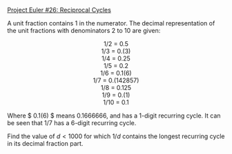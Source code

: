 [Project Euler #26: Reciprocal Cycles](https://www.hackerrank.com/contests/projecteuler/challenges/euler026/problem)

A unit fraction contains $1$ in the numerator. The decimal representation of the unit fractions with denominators $2$ to $10$ are given:

<p align="center"> 
1/2 = 0.5 <br>
1/3 = 0.(3) <br>
1/4 = 0.25 <br>
1/5 = 0.2 <br>
1/6 = 0.1(6) <br>
1/7 = 0.(142857) <br>
1/8 = 0.125 <br>
1/9 = 0.(1) <br>
1/10 = 0.1 <br>
</p>

 
Where $ 0.1(6) $ means $0.1666666$, and has a 1-digit recurring cycle. It can be seen that $1/7$ has a 6-digit recurring cycle.

Find the value of $d<1000$ for which $1/d$ contains the longest recurring cycle in its decimal fraction part.